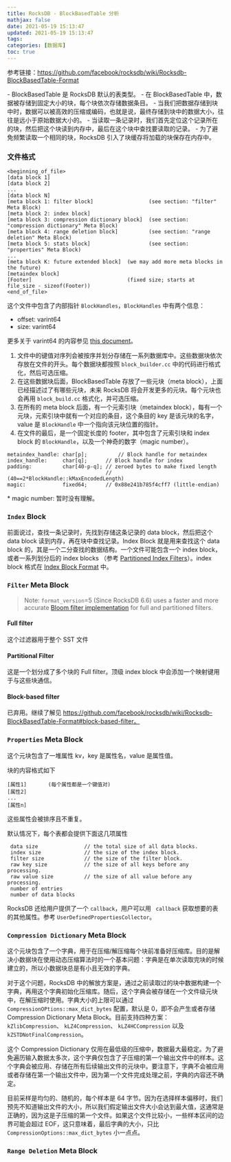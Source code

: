 ```yaml
---
title: RocksDB - BlockBasedTable 分析
mathjax: false
date: 2021-05-19 15:13:47
updated: 2021-05-19 15:13:47
tags:
categories: [数据库]
toc: true
---
```


参考链接：https://github.com/facebook/rocksdb/wiki/Rocksdb-BlockBasedTable-Format

\- BlockBasedTable 是 RocksDB 默认的表类型。
\- 在 BlockBasedTable 中，数据被存储到固定大小的块，每个块依次存储数据条目。
\- 当我们把数据存储到块中时，数据可以被高效的压缩或编码，也就是说，最终存储到块中的数据大小，往往是远小于原始数据大小的。
\- 当读取一条记录时，我们首先定位这个记录所在的块，然后把这个块读到内存中，最后在这个块中查找要读取的记录。
\- 为了避免频繁读取一个相同的块，RocksDB 引入了块缓存将加载的块保存在内存中。

<!--more-->


### 文件格式

```
<beginning_of_file>
[data block 1]
[data block 2]
...
[data block N]
[meta block 1: filter block]                  (see section: "filter" Meta Block)
[meta block 2: index block]
[meta block 3: compression dictionary block]  (see section: "compression dictionary" Meta Block)
[meta block 4: range deletion block]          (see section: "range deletion" Meta Block)
[meta block 5: stats block]                   (see section: "properties" Meta Block)
...
[meta block K: future extended block]  (we may add more meta blocks in the future)
[metaindex block]
[Footer]                               (fixed size; starts at file_size - sizeof(Footer))
<end_of_file>
```



这个文件中包含了内部指针 `BlockHandles`，`BlockHandles` 中有两个信息：

* offset:    varint64
* size:        varint64

更多关于 varint64 的内容参见  [this document](https://developers.google.com/protocol-buffers/docs/encoding#varints)。



1. 文件中的键值对序列会被按序并划分存储在一系列数据库中。这些数据块依次存放在文件的开头。每个数据块都按照 `block_builder.cc` 中的代码进行格式化，然后可选压缩。
2. 在这些数据块后面，BlockBasedTable 存放了一些元块（meta block），上面已经描述过了有哪些元块，未来 RocksDB 将会开发更多的元块。每个元块也会再用 `block_build.cc` 格式化，并可选压缩。
3. 在所有的 meta block 后面，有一个元索引块（metaindex block），每有一个元块，元索引块中就有一个对应的条目，这个条目的 key 是该元块的名字，value 是 `BlockHandle` 中一个指向该元块位置的指针。
4. 在文件的最后，是一个固定长度的 footer，其中包含了元索引块和 index block 的 `BlockHandle`，以及一个神奇的数字（magic number）。

```
metaindex_handle: char[p];  		// Block handle for metaindex
index_handle:     char[q];      // Block handle for index
padding:          char[40-p-q]; // zeroed bytes to make fixed length
                                // (40==2*BlockHandle::kMaxEncodedLength)
magic:            fixed64;      // 0x88e241b785f4cff7 (little-endian)
```

\* magic number: 暂时没有理解。



### `Index` Block

前面说过，查找一条记录时，先找到存储这条记录的 data block，然后把这个 data block 读到内存，再在块中查找记录。Index Block 就是用来查找这个 data block 的，其是一个二分查找的数据结构。一个文件可能包含一个 index block，或者一系列划分后的 index blocks （参考 [Partitioned Index Filters](https://github.com/facebook/rocksdb/wiki/Partitioned-Index-Filters)）。index block 格式在 [Index Block Format](https://github.com/facebook/rocksdb/wiki/Index-Block-Format) 中。





### `Filter` Meta Block

> Note: `format_version`=5 (Since RocksDB 6.6) uses a faster and more accurate [Bloom filter implementation](https://github.com/facebook/rocksdb/wiki/RocksDB-Bloom-Filter) for full and partitioned filters.

#### Full filter

这个过滤器用于整个 SST 文件

#### Partitional Filter

这是一个划分成了多个块的 Full filter。顶级 index block 中会添加一个映射键用于与这些块通信。

#### Block-based filter

已弃用。继续了解见 https://github.com/facebook/rocksdb/wiki/Rocksdb-BlockBasedTable-Format#block-based-filter。



### `Properties` Meta Block

这个元块包含了一堆属性 kv，key 是属性名，value 是属性值。

块的内容格式如下

```
[属性1] 		(每个属性都是一个键值对)
[属性2]
...
[属性n]
```

这些属性会被排序且不重复。

默认情况下，每个表都会提供下面这几项属性

```
 data size               // the total size of all data blocks. 
 index size              // the size of the index block.
 filter size             // the size of the filter block.
 raw key size            // the size of all keys before any processing.
 raw value size          // the size of all value before any processing.
 number of entries
 number of data blocks
```

RocksDB 还给用户提供了一个 `callback`，用户可以用 ` callback` 获取想要的表的其他属性。参考 `UserDefinedPropertiesCollector`。



### `Compression Dictionary` Meta Block

这个元块包含了一个字典，用于在压缩/解压缩每个块前准备好压缩库。目的是解决小数据块在使用动态压缩算法时的一个基本问题：字典是在单次读取完块的时候建立的，所以小数据块总是有小且无效的字典。

对于这个问题，RocksDB 中的解放方案是，通过之前读取过的块中数据构建一个字典，再用这个字典初始化压缩库。随后，这个字典会被存储在一个文件级元块中，在解压缩时使用。字典大小的上限可以通过 `CompressionOPtions::max_dict_bytes` 配置，默认是 0，即不会产生或者存储 Compression Dictionary Meta Block。目前支持四种方案： `kZlibCompression`、 `kLZ4Compression`、 `kLZ4HCCompression`  以及 `kZSTDNotFinalCompression`。

这个 Compression Dictionary 仅用在最低级的压缩中，数据最大最稳定。为了避免遍历输入数据太多次，这个字典仅包含了子压缩的第一个输出文件中的样本。这个字典会被应用、存储在所有后续输出文件的元块中。要注意下，字典不会被应用或者存储在第一个输出文件中，因为第一个文件完成处理之前，字典的内容还不确定。

目前采样是均匀的、随机的，每个样本是 64 字节。因为在选择样本偏移时，我们预先不知道输出文件的大小，所以我们假定输出文件大小会达到最大值，这通常是正确的，因为这是子压缩的第一个文件。如果这个文件比较小，一些样本区间的边界可能会超过 EOF，这只意味着，最后字典的大小，只比  `CompressionOptions::max_dict_bytes` 小一点点。



### `Range Deletion` Meta Block





